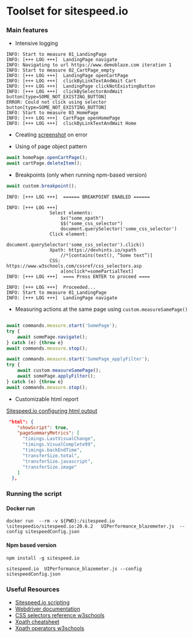 # Toolset for sitespeed.io

### Main features

- Intensive logging
```log
INFO: Start to measure 01_LandingPage
INFO: [+++ LOG +++]  LandingPage navigate
INFO: Navigating to url https://www.demoblaze.com iteration 1
INFO: Start to measure 02_CartPage_empty
INFO: [+++ LOG +++]  LandingPage openCartPage
INFO: [+++ LOG +++]  clickByLinkTextAndWait Cart
INFO: [+++ LOG +++]  LandingPage clickNotExistingButton
INFO: [+++ LOG +++]  clickBySelectorAndWait button[type=SOME_NOT_EXISTING_BUTTON]
ERROR: Could not click using selector button[type=SOME_NOT_EXISTING_BUTTON]
INFO: Start to measure 03_HomePage
INFO: [+++ LOG +++]  CartPage openHomePage
INFO: [+++ LOG +++]  clickByLinkTextAndWait Home
```

- Creating [screenshot](https://www.sitespeed.io/documentation/sitespeed.io/scripting/#screenshot) on error 

- Using of page object pattern

```js
await homePage.openCartPage();
await cartPage.deleteItem();
```

- Breakpoints (only when running npm-based version)

```js
await custom.breakpoint();
```
```log
INFO: [+++ LOG +++]  ====== BREAKPOINT ENABLED ======

INFO: [+++ LOG +++]  
                Select elements: 
                    $x("some_xpath")
                    $$("some_css_selector")
                    document.querySelector('some_css_selector')
                Click element:
                    document.querySelector('some_css_selector').click()
                Xpath: https://devhints.io/xpath
                    //*[contains(text(), “Some text”)]
                CSS: https://www.w3schools.com/cssref/css_selectors.asp
                    a[onclick*=somePartialText]
INFO: [+++ LOG +++]  ==== Press ENTER to proceed ====

INFO: [+++ LOG +++]  Proceeded...
INFO: Start to measure 01_LandingPage
INFO: [+++ LOG +++]  LandingPage navigate

```

- Measuring actions at the same page using ```custom.measureSamePage()```

```js

await commands.measure.start('SomePage');
try {
    await somePage.navigate();
} catch (e) {throw e}
await commands.measure.stop();

await commands.measure.start('SomePage_applyFilter');
try {
    await custom.measureSamePage();
    await somePage.applyFilter();
} catch (e) {throw e}
await commands.measure.stop();  

```


- Customizable html report 

[Sitespeed.io configuring html output](https://www.sitespeed.io/documentation/sitespeed.io/configure-html/) 

```json
 "html": {
    "showScript": true,
    "pageSummaryMetrics": [
      "timings.LastVisualChange",
      "timings.VisualComplete99",
      "timings.backEndTime",
      "transferSize.total",
      "transferSize.javascript",
      "transferSize.image"
    ]
  },
```

### Running the script

#### Docker run

```
docker run  --rm -v ${PWD}:/sitespeed.io  \sitespeedio/sitespeed.io:20.6.2   UIPerformance_blazemeter.js  --config sitespeedConfig.json
```


#### Npm based version

```
npm install -g sitespeed.io
```


```
sitespeed.io  UIPerformance_blazemeter.js --config sitespeedConfig.json 
```


### Useful Resources
- [Sitespeed.io scripting](https://www.sitespeed.io/documentation/sitespeed.io/scripting)
- [Webdriver documentation](https://www.selenium.dev/documentation/webdriver/)
- [CSS selectors reference w3schools](https://www.w3schools.com/cssref/css_selectors.asp)
- [Xpath cheatsheet](https://devhints.io/xpath)
- [Xpath operators w3schools](https://www.w3schools.com/xml/xpath_operators.asp)

